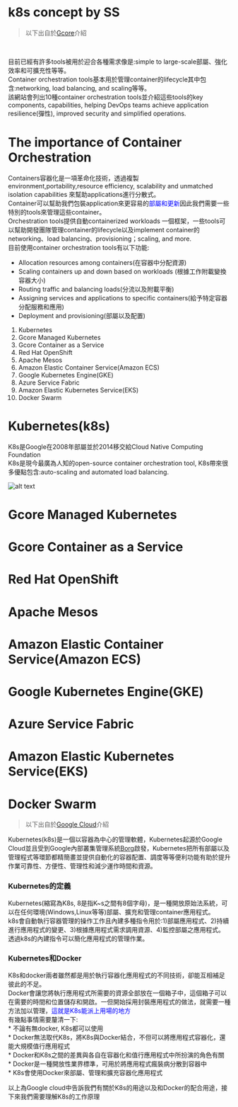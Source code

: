 k8s concept by SS 
===
>以下出自於[Gcore](https://gcore.com/blog/top-10-container-orchestration-tools/)介紹 
<br>

目前已經有許多tools被用於迎合各種需求像是:simple to large-scale部屬、強化效率和可擴充性等等。<br>
Container orchestration tools基本用於管理container的lifecycle其中包含:networking, load balancing, and scaling等等。<br>
該網站會列出10種container orchestration tools並介紹這些tools的key components, capabilities, helping DevOps teams achieve application resilience(彈性), improved security and simplified operations.<br>

The importance of Container Orchestration
===
Containers容器化是一項革命化技術，透過複製environment,portability,resource efficiency, scalability and unmatched isolation capabilities 來幫助applications進行分散式。<br>
Container可以幫助我們包裝application來更容易的<font color="Blue">部屬和更新</font>因此我們需要一些特別的tools來管理這些container。<br>
Orchestration tools提供自動containerized workloads 一個框架，一些tools可以幫助開發團隊管理container的lifecycle以及implement container的networking、load balancing、provisioning；scaling, and more.<br>
目前使用container orchestration tools有以下功能:<br>
*  Allocation resources among containers(在容器中分配資源)
*  Scaling containers up and down based on workloads (根據工作附載變換容器大小)
*  Routing traffic and balancing loads(分流以及附載平衡)
*  Assigning services and applications to specific containers(給予特定容器分配服務和應用)
*  Deployment and provisioning(部屬以及配置)

1. Kubernetes
2. Gcore Managed Kubernetes
3. Gcore Container as a Service
4. Red Hat OpenShift
5. Apache Mesos
6. Amazon Elastic Container Service(Amazon ECS)
7. Google Kubernetes Engine(GKE)
8. Azure Service Fabric
9. Amazon Elastic Kubernetes Service(EKS)
10. Docker Swarm

Kubernetes(k8s)
===
K8s是Google在2008年部屬並於2014移交給Cloud Native Computing Foundation<br>
K8s是現今最廣為人知的open-source container orchestration tool, K8s帶來很多優點包含:auto-scaling and automated load balancing.<br>

![alt text](https://assets.gcore.pro/blog_containerizing_prod/uploads/2023/03/top-10-container-orchestration-tools-1.png "123")



Gcore Managed Kubernetes
===


Gcore Container as a Service
===

Red Hat OpenShift
===

Apache Mesos
===

Amazon Elastic Container Service(Amazon ECS)
===

Google Kubernetes Engine(GKE)
===

Azure Service Fabric
===

Amazon Elastic Kubernetes Service(EKS)
===

Docker Swarm
===




>以下出自於[Google Cloud](https://cloud.google.com/learn/what-is-kubernetes?hl=zh-TW)介紹 <br>

Kubernetes(k8s)是一個以容器為中心的管理軟體，Kubernetes起源於Google Cloud並且受到Google內部叢集管理系統[Borg](https://research.google/pubs/large-scale-cluster-management-at-google-with-borg/)啟發，Kubernetes把所有部屬以及管理程式等環節都精簡畫並提供自動化的容器配置、調度等等便利功能有助於提升作業可靠性、方便性、管理性和減少運作時間和資源。

<h3>Kubernetes的定義</h3>

Kubernetes(縮寫為K8s, 8是指K~s之間有8個字母)，是一種開放原始法系統，可以在任何環境(Windows,Linux等等)部屬、擴充和管理container應用程式。<br>
k8s會自動執行容器管理的操作工作且內建多種指令用於:1)部屬應用程式、2)持續進行應用程式的變更、3)根據應用程式需求調用資源、4)監控部屬之應用程式。<br>
透過k8s的內建指令可以簡化應用程式的管理作業。<br>

<h3>Kubernetes和Docker</h3>
K8s和docker兩者雖然都是用於執行容器化應用程式的不同技術，卻能互相補足彼此的不足。<br>
Docker會讓您將執行應用程式所需要的資源全部放在一個箱子中，這個箱子可以在需要的時間和位置儲存和開啟。一但開始採用封裝應用程式的做法，就需要一種方法加以管理，<font color="blue">這就是K8s能派上用場的地方</font><br>
有幾點事情需要釐清一下:<br>
* 不論有無docker, K8s都可以使用<br>
* Docker無法取代K8s，將K8s與Docker結合，不但可以將應用程式容器化，還能大規模值行應用程式<br>
* Docker和K8s之間的差異與各自在容器化和值行應用程式中所扮演的角色有關<br>
* Docker是一種開放性業界標準，可用於將應用程式瘋裝病分散到容器中<br>
* K8s會使用Docker來部屬、管理和擴充容器化應用程式<br>

以上為Google cloud中告訴我們有關於K8s的用途以及和Docker的配合用途，接下來我們需要理解K8s的工作原理





